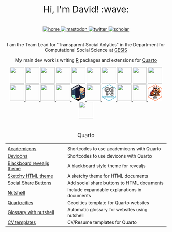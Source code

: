 <h1 style="font-weight:normal" align="center">
  &nbsp;Hi, I'm David! :wave:&nbsp;
</h1>
<br>
<div align="center">
<a href="https://mr.schochastics.net">
<img
src="https://img.icons8.com/ios-filled/512/home-page.png"
height=40 width=40 alt="home" border=0>
</a>
<a rel="me" href="https://fosstodon.org/@schochastics">
<img
src="https://img.icons8.com/external-tal-revivo-color-tal-revivo/512/external-mastodon-is-an-online-self-hosted-social-media-and-social-networking-service-logo-color-tal-revivo.png"
height=40 width=40 alt="mastodon" border=0>
</a>
<a href="https://twitter.com/schochastics">
<img
src="https://img.icons8.com/color/512/twitter.png"
height=40 width=40 alt="twitter" border=0>
</a>
<a href="https://scholar.google.com/citations?user=MFlgHdcAAAAJ&hl">
<img
src="https://img.icons8.com/color/512/google-scholar--v3.png"
height=40 width=40 alt="scholar" border=0>
</a>
</div>
<br>

<p align="center">
I am the Team Lead for "Transparent Social Anlytics" in the Department for Computational Social Science at <a href="https://gesis.org">GESIS</a>
</p>
<p align="center">
My main dev work is writing <a href="https://www.r-project.org/about.html">R</a> packages and extensions for <a href="https://quarto.org">Quarto</a>
</p>

<div align="center">
<a href="https://github.com/schochastics/graphlayouts">
<img src="https://www.mr.schochastics.net/project/graphlayouts/featured-hex.png"
width=44 height=51>
</a>
<a href="https://github.com/schochastics/netrankr">
<img src="https://www.mr.schochastics.net/project/netrankr/featured-hex.png"
width=44 height=51>
</a>
<a href="https://github.com/gesistsa/rtoot">
<img src="https://www.mr.schochastics.net/project/rtoot/featured-hex.png"
width=44 height=51>
</a>
<a href="https://github.com/schochastics/snahelper">
<img src="https://www.mr.schochastics.net/project/snahelper/featured-hex.png"
width=44 height=51>
</a>
<a href="https://github.com/schochastics/signnet">
<img src="https://www.mr.schochastics.net/project/signnet/featured-hex.png"
width=44 height=51>
</a>
<a href="https://github.com/schochastics/edgebundle">
<img src="https://www.mr.schochastics.net/project/edgebundle/featured-hex.png"
width=44 height=51>
</a>
<a href="https://github.com/schochastics/roughnet">
<img src="https://www.mr.schochastics.net/project/roughnet/featured-hex.png"
width=44 height=51>
</a>
<a href="https://github.com/schochastics/roughsf">
<img src="https://www.mr.schochastics.net/project/roughsf/featured-hex.png"
width=44 height=51>
</a>
<a href="https://github.com/schochastics/networkdata">
<img src="https://www.mr.schochastics.net/project/networkdata/featured-hex.png"
width=44 height=51>
</a>
<a href="https://github.com/schochastics/PSAWR">
<img src="https://www.mr.schochastics.net/project/PSAWR/featured-hex.png"
width=44 height=51>
</a>
<a href="https://github.com/schochastics/Rtumblr">
<img src="https://github.com/schochastics/Rtumblr/blob/main/man/figures/logo.png"
width=44 height=51>
</a>
<a href="https://github.com/schochastics/netUtils">
<img src="https://www.mr.schochastics.net/project/netUtils/featured-hex.png"
width=44 height=51>
</a>
<a href="https://github.com/schochastics/webtrackR">
<img src="https://github.com/schochastics/webtrackR/blob/main/man/figures/logo.png"
width=44 height=51>
</a>
<a href="https://github.com/schochastics/webbotparseR">
<img src="https://github.com/schochastics/webbotparseR/blob/main/man/figures/logo.png"
width=44 height=51>
</a>
<a href="https://github.com/schochastics/stabilityAI">
<img src="https://github.com/schochastics/stabilityAI/blob/main/man/figures/logo.png"
width=44 height=51>
</a>
<a href="https://github.com/gesistsa/adaR">
<img src="https://github.com/gesistsa/adaR/blob/main/man/figures/logo.png"
width=44 height=51>
</a>
<a href="https://github.com/schochastics/domainator">
<img src="https://github.com/schochastics/domainator/blob/master/man/figures/logo.png"
width=44 height=51>
</a>
<a href="https://github.com/mbojan/rgraph6">
<img src="https://www.mr.schochastics.net/project/rgraph6/featured-hex.png"
width=44 height=51>
</a>
<a href="https://github.com/gesistsa/rang">
<img src="https://github.com/gesistsa/rang/raw/v0.1/man/figures/rang_logo.svg"
width=44 height=51>
</a>
<a href="https://github.com/schochastics/dialrs">
<img src="https://github.com/schochastics/dialrs/blob/main/man/figures/logo.png"
width=44 height=51>
</a>
<a href="https://github.com/schochastics/rokemon">
<img src="https://www.mr.schochastics.net/project/rokemon/featured-hex.png"
width=44 height=51>
</a>
</div>
<br>
<div align="center">
<!--<img src="https://github-readme-stats.vercel.app/api?username=schochastics&show_icons=true&theme=merko" alt="Davids GitHub stats">-->
</div>
<h3 style="font-weight:normal" align="center">
  Quarto
</h3>
<div align="center">
<table>
    <tr>
        <td></td>
        <td></td>
    </tr>
    <tr>
        <td><a href="https://github.com/schochastics/academicons">Academicons</a></td>
        <td>Shortcodes to use academicons with Quarto</td>
    </tr>
    <tr>
        <td><a href="https://github.com/schochastics/devicons">Devicons</a></td>
        <td>Shortcodes to use devicons with Quarto</td>
    </tr>
    <tr>
        <td><a href="https://github.com/schochastics/quarto-blackboard-theme">Blackboard revealjs theme</a></td>
        <td>A blackboard style theme for revealjs</td>
    </tr>
    <tr>
        <td><a href="https://github.com/schochastics/quarto-sketchy-html">Sketchy HTML theme</a></td>
        <td>A sketchy theme for HTML documents</td>
    </tr>
    <tr>
        <td><a href="https://github.com/schochastics/quarto-social-share">Social Share Buttons</a></td>
        <td>Add social share buttons to HTML documents</td>
    </tr>
    <tr>
        <td><a href="https://github.com/schochastics/quarto-nutshell">Nutshell</a></td>
        <td>Include expandable explanations in documents</td>
    </tr>
    <tr>
        <td><a href="https://github.com/schochastics/quartocities">Quartocities</a></td>
        <td>Geocities template for Quarto websites</td>
    </tr>
    <tr>
        <td><a href="https://github.com/schochastics/quarto-gloassary">Glossary with nutshell</a></td>
        <td>Automatic glossary for websites using nutshell</td>
    </tr>
    <tr>
        <td><a href="https://github.com/schochastics/quarto-cv">CV templates</a></td>
        <td>CV/Resume templates for Quarto</td>
    </tr>
</table>
</div>
